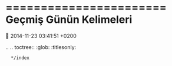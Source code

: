 =======================
Geçmiş Günün Kelimeleri
=======================

:date: 2014-11-23 03:41:51 +0200


..
   .. toctree:: 
      :glob:
      :titlesonly:

      */index





